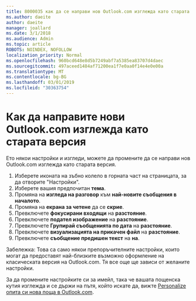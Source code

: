 ```yaml
---
title: 8000035 как да се направи нов Outlook.com изглежда като старата
ms.author: daeite
author: daeite
manager: joallard
ms.date: 3/1/2018
ms.audience: Admin
ms.topic: article
ROBOTS: NOINDEX, NOFOLLOW
localization_priority: Normal
ms.openlocfilehash: 960bcd648e8d5b7249abf7a5385ea83707d4daec
ms.sourcegitcommit: 497aceed1484af71200ea1f7e0aa0f14e4e0e00a
ms.translationtype: MT
ms.contentlocale: bg-BG
ms.lasthandoff: 03/01/2019
ms.locfileid: "30363754"
---
```

# <a name="how-to-make-the-new-outlookcom-look-like-the-old-version"></a>Как да направите нови Outlook.com изглежда като старата версия

Ето някои настройки и изгледи, можете да промените да се направи нов Outlook.com изглежда като старата версия.

1. Изберете иконата на зъбно колело в горната част на страницата, за да отворите "Настройки".
2. Изберете вашия предпочитан **тема**.
3. Промяна на **изгледа на разговор** към **най-новите съобщения в началото**.
4. Промяна на **екрана за четене** да се **скрие**.
5. Превключете **фокусирани входящи** на **разстояние**.
6. Превключете **подател изображение** на **разстояние**. 
7. Превключете **Групирай съобщенията по дата** на **разстояние**. 
8. Превключете **визуализацията на прикачен файл** на **разстояние**. 
9. Превключете **съобщение предишен текст** на **на**.

Забележка: Това са само някои препоръчителните настройки, които могат да предоставят най-близките възможно оформление на класическата версия на Outlook.com. Тя все още ще зависи от желаните настройки.

За да промените настройките си за имейл, така че вашата пощенска кутия изглежда и се държи на пътя, който искате да, вижте [Personalize опита си нова поща в Outlook.com](https://support.office.com/article/b41c2ecb-f23c-42b3-b7f8-659646d5e58c).